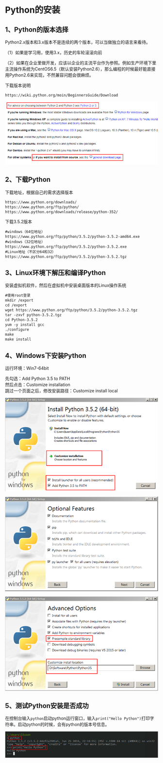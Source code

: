 # Python的安装 #


## 1、Python的版本选择 ##

Python2.x版本和3.x版本不是连续的两个版本，可以当做独立的语言来看待。

（1）如果是学习用，使用3.x，历史的车轮滚滚向前

（2）如果在企业里做开发，应该以企业的主流平台作为参照。例如生产环境下里主流操作系统为CentOS6.5（默认安装Python2.6），那么编程的时候最好能直接用Python2.6来实现，不然兼容问题会很麻烦。	

下载版本说明

	https://wiki.python.org/moin/BeginnersGuide/Download

![](images/python_begginer_guide_download.png)


## 2、下载Python ##

下载地址，根据自己的需求选择版本
	
	https://www.python.org/downloads/
	https://www.python.org/ftp/python/
	https://www.python.org/downloads/release/python-352/

下载3.5.2版本

	#windows（64位地址）
	https://www.python.org/ftp/python/3.5.2/python-3.5.2-amd64.exe
	#windows（32位地址）
	https://www.python.org/ftp/python/3.5.2/python-3.5.2.exe
	#Linux地址（不区分64和32）
	https://www.python.org/ftp/python/3.5.2/python-3.5.2.tgz

## 3、Linux环境下解压和编译Python ##

安装虚拟机软件，然后在虚拟机中安装桌面版本的Linux操作系统

	#使用root登录
	mkdir /export
	cd /export
	wget https://www.python.org/ftp/python/3.5.2/python-3.5.2.tgz
	tar -zxvf python-3.5.2.tgz
	cd Python-3.5.2
	yum -y install gcc
	./configure
	make
	make install

## 4、Windows下安装Python ##

运行环境：Win7-64bit

先勾选：Add Python 3.5 to PATH  
然后点击：Customize installation  
跳过一个页面之后，修改安装路径：Customize install local

![](images/windows_python_install_64.png)

![](images/windows_python_install_optional_features.png)

![](images/windows_python_install_advanced_options.png)

## 5、测试Python安装是否成功 ##

在控制台输入`python`启动python运行窗口，输入`print("Hello Python")`打印字符串。启动python的时候，会有python的版本号信息。

![](images/console_python_print_hello_python.png)

